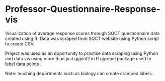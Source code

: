# Professor-Questionnaire-Response-vis
Visualization of average response scores through SQCT questionnaire data created using R.
Data was scraped from SQCT website using Python script to create CSV.

Project was used as an opportunity to practise data scraping using Python and data vis using more than just ggplot2 in R
ggrepel package used to label data points .

Note: teaching departments such as biology can create cramped labels.
